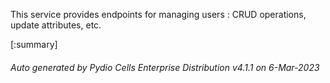 






This service provides endpoints for managing users : CRUD operations, update attributes, etc.

[:summary]

###### Auto generated by Pydio Cells Enterprise Distribution v4.1.1 on 6-Mar-2023
